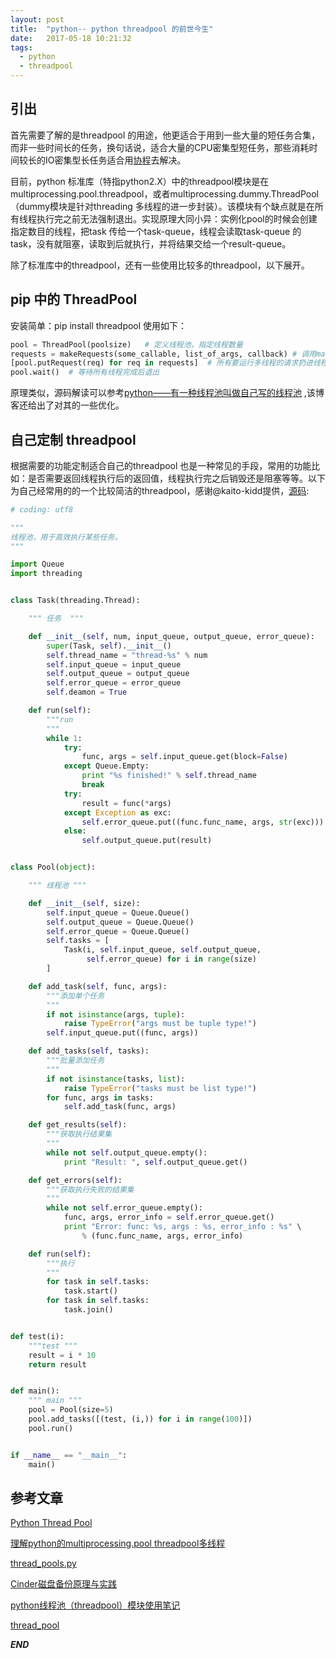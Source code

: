 ```yaml
---
layout: post
title:  "python-- python threadpool 的前世今生"
date:   2017-05-18 10:21:32
tags: 
  - python
  - threadpool
---
```





## 引出

首先需要了解的是threadpool 的用途，他更适合于用到一些大量的短任务合集，而非一些时间长的任务，换句话说，适合大量的CPU密集型短任务，那些消耗时间较长的IO密集型长任务适合用[协程](https://zhangchenchen.github.io/2016/09/26/python-yield-and%20coroutine/)去解决。

目前，python 标准库（特指python2.X）中的threadpool模块是在 multiprocessing.pool.threadpool，或者multiprocessing.dummy.ThreadPool（dummy模块是针对threading 多线程的进一步封装）。该模块有个缺点就是在所有线程执行完之前无法强制退出。实现原理大同小异：实例化pool的时候会创建指定数目的线程，把task 传给一个task-queue，线程会读取task-queue 的task，没有就阻塞，读取到后就执行，并将结果交给一个result-queue。

除了标准库中的threadpool，还有一些使用比较多的threadpool，以下展开。

## pip 中的 ThreadPool

安装简单：pip install threadpool 
使用如下：

```python
pool = ThreadPool(poolsize)   # 定义线程池，指定线程数量
requests = makeRequests(some_callable, list_of_args, callback) # 调用makeRequests创建了要开启多线程的函数，以及函数相关参数和回调函数  
[pool.putRequest(req) for req in requests]  # 所有要运行多线程的请求扔进线程池
pool.wait()  # 等待所有线程完成后退出

```

原理类似，源码解读可以参考[python——有一种线程池叫做自己写的线程池](http://www.cnblogs.com/Eva-J/p/5106564.html) ,该博客还给出了对其的一些优化。



## 自己定制 threadpool

根据需要的功能定制适合自己的threadpool 也是一种常见的手段，常用的功能比如：是否需要返回线程执行后的返回值，线程执行完之后销毁还是阻塞等等。以下为自己经常用的的一个比较简洁的threadpool，感谢@kaito-kidd提供，[源码](https://github.com/kaito-kidd/thread_pool/blob/master/pool.py):



```python
# coding: utf8

"""
线程池，用于高效执行某些任务。
"""

import Queue
import threading


class Task(threading.Thread):

    """ 任务  """

    def __init__(self, num, input_queue, output_queue, error_queue):
        super(Task, self).__init__()
        self.thread_name = "thread-%s" % num
        self.input_queue = input_queue
        self.output_queue = output_queue
        self.error_queue = error_queue
        self.deamon = True

    def run(self):
        """run
        """
        while 1:
            try:
                func, args = self.input_queue.get(block=False)
            except Queue.Empty:
                print "%s finished!" % self.thread_name
                break
            try:
                result = func(*args)
            except Exception as exc:
                self.error_queue.put((func.func_name, args, str(exc)))
            else:
                self.output_queue.put(result)


class Pool(object):

    """ 线程池 """

    def __init__(self, size):
        self.input_queue = Queue.Queue()
        self.output_queue = Queue.Queue()
        self.error_queue = Queue.Queue()
        self.tasks = [
            Task(i, self.input_queue, self.output_queue,
                 self.error_queue) for i in range(size)
        ]

    def add_task(self, func, args):
        """添加单个任务
        """
        if not isinstance(args, tuple):
            raise TypeError("args must be tuple type!")
        self.input_queue.put((func, args))

    def add_tasks(self, tasks):
        """批量添加任务
        """
        if not isinstance(tasks, list):
            raise TypeError("tasks must be list type!")
        for func, args in tasks:
            self.add_task(func, args)

    def get_results(self):
        """获取执行结果集
        """
        while not self.output_queue.empty():
            print "Result: ", self.output_queue.get()

    def get_errors(self):
        """获取执行失败的结果集
        """
        while not self.error_queue.empty():
            func, args, error_info = self.error_queue.get()
            print "Error: func: %s, args : %s, error_info : %s" \
                % (func.func_name, args, error_info)

    def run(self):
        """执行
        """
        for task in self.tasks:
            task.start()
        for task in self.tasks:
            task.join()


def test(i):
    """test """
    result = i * 10
    return result


def main():
    """ main """
    pool = Pool(size=5)
    pool.add_tasks([(test, (i,)) for i in range(100)])
    pool.run()


if __name__ == "__main__":
    main()


```




## 参考文章

[Python Thread Pool](https://www.metachris.com/2016/04/python-threadpool/)

[理解python的multiprocessing.pool threadpool多线程](http://xiaorui.cc/2015/11/03/%E7%90%86%E8%A7%A3python%E7%9A%84multiprocessing-pool-threadpool%E5%A4%9A%E7%BA%BF%E7%A8%8B/)

[thread_pools.py](https://gist.github.com/BeginMan/0afc01a5a01470372a0e3399322d233d)

[Cinder磁盘备份原理与实践](http://www.cnblogs.com/xiaozi/p/6182990.html)

[python线程池（threadpool）模块使用笔记](http://blog.csdn.net/wytdahu/article/details/45246095)

[thread_pool](https://github.com/kaito-kidd/thread_pool/blob/master/pool.py)


***END***
